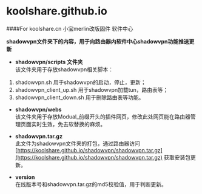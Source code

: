 # koolshare.github.io
####For koolshare.cn 小宝merlin改版固件 软件中心

<b>shadowvpn文件夹下的内容，用于向路由器内软件中心shadowvpn功能推送更新</b>

* <b>shadowvpn/scripts 文件夹 </b><br/>
该文件夹用于存放shadowvpn相关脚本：
1. shadowvpn.sh
	用于shadowvpn的启动，停止，更新；
2. shadowvpn_client_up.sh
	用于shadowvpn加载tun，路由表等；
3. shadowvpn_client_down.sh
	用于删除路由表等功能。

* <b>shadowvpn/webs</b><br/>
该文件夹用于存放Modual_前缀开头的插件网页，修改此处网页能在路由器管理页面实时生效，免去软替换的麻烦。

* <b>shadowvpn.tar.gz</b><br/>
此文件为shadowvpn文件夹的打包，通过路由器访问 [https://koolshare.github.io/shadowvpn/shadowvpn.tar.gz](https://koolshare.github.io/shadowvpn/shadowvpn.tar.gz) 获取安装包更新。

* <b>version</b><br/>
在线版本号和shadowvpn.tar.gz的md5校验值，用于判断更新。



